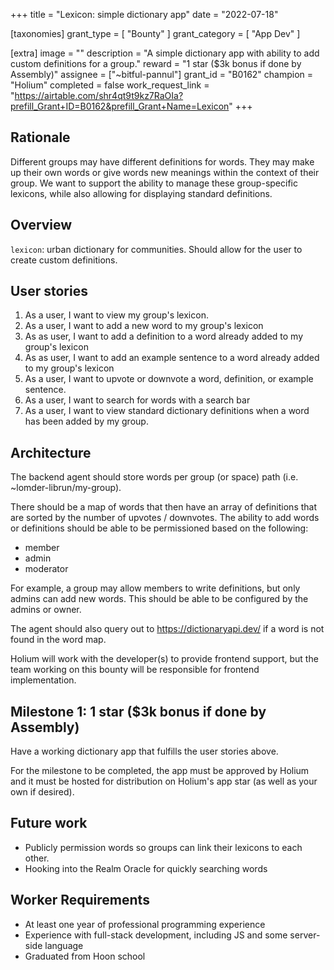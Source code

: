 +++
title = "Lexicon: simple dictionary app"
date = "2022-07-18"

[taxonomies]
grant_type = [ "Bounty" ]
grant_category = [ "App Dev" ]

[extra]
image = ""
description = "A simple dictionary app with ability to add custom definitions for a group."
reward = "1 star ($3k bonus if done by Assembly)"
assignee = ["~bitful-pannul"]
grant_id = "B0162"
champion = "Holium"
completed = false
work_request_link = "https://airtable.com/shr4qt9t9kz7RaOIa?prefill_Grant+ID=B0162&prefill_Grant+Name=Lexicon"
+++

## Rationale

Different groups may have different definitions for words. They may make up their own words or give words new meanings within the context of their group. We want to support the ability to manage these group-specific lexicons, while also allowing for displaying standard definitions.

## Overview

`lexicon`: urban dictionary for communities. Should allow for the user to create custom definitions.

## User stories

1. As a user, I want to view my group's lexicon.
2. As a user, I want to add a new word to my group's lexicon
3. As as user, I want to add a definition to a word already added to my group's lexicon
4. As as user, I want to add an example sentence to a word already added to my group's lexicon
5. As a user, I want to upvote or downvote a word, definition, or example sentence.
6. As a user, I want to search for words with a search bar
7. As a user, I want to view standard dictionary definitions when a word has been added by my group.

## Architecture

The backend agent should store words per group (or space) path (i.e. ~lomder-librun/my-group).

There should be a map of words that then have an array of definitions that are sorted by the number of upvotes / downvotes. The ability to add words or definitions should be able to be permissioned based on the following:

- member
- admin
- moderator

For example, a group may allow members to write definitions, but only admins can add new words. This should be able to be configured by the admins or owner.

The agent should also query out to https://dictionaryapi.dev/ if a word is not found in the word map.

Holium will work with the developer(s) to provide frontend support, but the team working on this bounty will be responsible for frontend implementation.

## Milestone 1: 1 star ($3k bonus if done by Assembly)

Have a working dictionary app that fulfills the user stories above.

For the milestone to be completed, the app must be approved by Holium and it must be hosted for distribution on Holium's app star (as well as your own if desired).

## Future work

- Publicly permission words so groups can link their lexicons to each other.
- Hooking into the Realm Oracle for quickly searching words

## Worker Requirements

- At least one year of professional programming experience
- Experience with full-stack development, including JS and some server-side language
- Graduated from Hoon school

